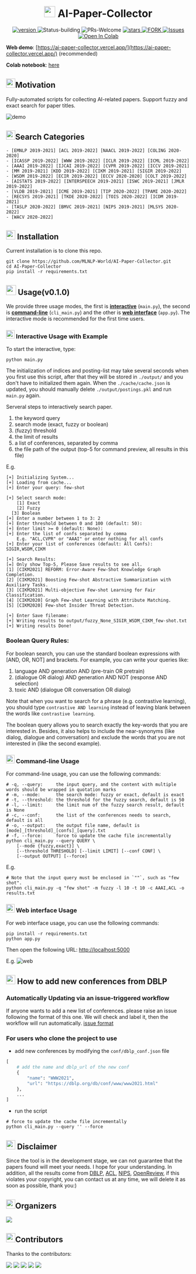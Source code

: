 <p align="center">
<h1 align="center"> <img src="./pics/icon/ai.png" width="30" /> AI-Paper-Collector</h1>
</p>
<p align="center">
  	<a href="https://img.shields.io/badge/version-v0.1.0-blue">
      <img alt="version" src="https://img.shields.io/badge/version-v0.1.0-blue?color=FF8000?color=009922" />
    </a>
  <a >
       <img alt="Status-building" src="https://img.shields.io/badge/Status-building-blue" />
  	</a>
  <a >
       <img alt="PRs-Welcome" src="https://img.shields.io/badge/PRs-Welcome-red" />
  	</a>
   	<a href="https://github.com/MLNLP-World/AI-Paper-collector/stargazers">
       <img alt="stars" src="https://img.shields.io/github/stars/MLNLP-World/AI-Paper-collector" />
  	</a>
  	<a href="https://github.com/MLNLP-World/AI-Paper-collector/network/members">
       <img alt="FORK" src="https://img.shields.io/github/forks/MLNLP-World/AI-Paper-collector?color=FF8000" />
  	</a>
    <a href="https://github.com/MLNLP-World/AI-Paper-collector/issues">
      <img alt="Issues" src="https://img.shields.io/github/issues/MLNLP-World/AI-Paper-collector?color=0088ff"/>
    </a>
    <a href="https://colab.research.google.com/github/Doragd/AI-Paper-collector-Dev/blob/main/colab/AI_Paper_Collector_Colab.ipynb" target="_parent">
      <img src="pics/icon/colab-badge.svg" alt="Open In Colab"/>
    </a>
    <br />
</p>

**Web demo**: [https://ai-paper-collector.vercel.app/](https://ai-paper-collector.vercel.app/) (recommended)

**Colab notebook**: [here](https://colab.research.google.com/github/Doragd/AI-Paper-collector-Dev/blob/main/colab/AI_Paper_Collector_Colab.ipynb)

## <img src="./pics/icon/motivation.png" width="25" />Motivation

Fully-automated scripts for collecting AI-related papers.
Support fuzzy and exact search for paper titles.

![demo](./pics/screenshot/demo.svg)

## <img src="./pics/icon/intro.png" width="25" />Search Categories

<!-- confs-list-start -->

```text
- [EMNLP 2019-2021] [ACL 2019-2022] [NAACL 2019-2022] [COLING 2020-2020] 
- [ICASSP 2019-2022] [WWW 2019-2022] [ICLR 2019-2022] [ICML 2019-2022] 
- [AAAI 2019-2022] [IJCAI 2019-2022] [CVPR 2019-2022] [ICCV 2019-2021] 
- [MM 2019-2021] [KDD 2019-2022] [CIKM 2019-2021] [SIGIR 2019-2022] 
- [WSDM 2019-2022] [ECIR 2019-2022] [ECCV 2020-2020] [COLT 2019-2022] 
- [AISTATS 2019-2022] [INTERSPEECH 2019-2021] [ISWC 2019-2021] [JMLR 2019-2022] 
- [VLDB 2019-2021] [ICME 2019-2021] [TIP 2020-2022] [TPAMI 2020-2022] 
- [RECSYS 2019-2021] [TKDE 2020-2022] [TOIS 2020-2022] [ICDM 2019-2021] 
- [TASLP 2020-2022] [BMVC 2019-2021] [NIPS 2019-2021] [MLSYS 2020-2022] 
- [WACV 2020-2022] 
```


<!-- confs-list-end -->

## <img src="https://cdn.jsdelivr.net/gh/LightChen233/blog-img/resource.png" width="25" /> Installation

Current installation is to clone this repo.

```shell
git clone https://github.com/MLNLP-World/AI-Paper-Collector.git
cd AI-Paper-Collector
pip install -r requirements.txt
```

## <img src="https://cdn.jsdelivr.net/gh/LightChen233/blog-img/catalogue.png" width="27" /> Usage(v0.1.0)

We provide three usage modes, the first is [**interactive**](https://github.com/MLNLP-World/AI-Paper-Collector#-interactive-usage-with-example) (`main.py`), the second is [**command-line**](https://github.com/MLNLP-World/AI-Paper-Collector#-command-line-usage) (`cli_main.py`) and the other is [**web interface**](https://github.com/MLNLP-World/AI-Paper-Collector#-web-interface-usage) (`app.py`).
The interactive mode is recommended for the first time users.

### <img src="https://cdn.jsdelivr.net/gh/LightChen233/blog-img/notes.png" width="23" /> Interactive Usage with Example

To start the interactive, type:

```shell
python main.py
```

The initialization of indices and posting-list may take several seconds when you first use this script, after that they will be stored in `./output/` and you don't have to initialized them again. When the `./cache/cache.json` is updated, you should manually delete `./output/postings.pkl` and run `main.py` again.

Serveral steps to interactively search paper.

1. the keyword query
2. search mode (exact, fuzzy or boolean)
3. (fuzzy) threshold
4. the limit of results
5. a list of conferences, separated by comma
6. the file path of the output (top-5 for command preview, all results in this file)

E.g.

```
[+] Initializing System...
[+] Loading from cache...
[+] Enter your query: few-shot

[+] Select search mode:
	[1] Exact
	[2] Fuzzy
  [3] Boolean
[+] Enter a number between 1 to 3: 2
[+] Enter threshold between 0 and 100 (default: 50):
[+] Enter limit >= 0 (default: None):
[+] Enter the list of confs separated by comma
	E.g. "ACL,CVPR" or "AAAI" or enter nothing for all confs
[+] Enter your list of conferences (default: All Confs): SIGIR,WSDM,CIKM

[+] Search Results:
[=] Only show Top-5, Please Save results to see all.
[1] [CIKM2021] REFORM: Error-Aware Few-Shot Knowledge Graph Completion.
[2] [CIKM2021] Boosting Few-shot Abstractive Summarization with Auxiliary Tasks.
[3] [CIKM2021] Multi-objective Few-shot Learning for Fair Classification.
[4] [CIKM2020] Graph Few-shot Learning with Attribute Matching.
[5] [CIKM2020] Few-shot Insider Threat Detection.

[+] Enter Save filename:
[+] Writing results to output/fuzzy_None_SIGIR_WSDM_CIKM_few-shot.txt
[+] Writing results Done!
```

### Boolean Query Rules:
For boolean search, you can use the standard boolean expressions with [AND, OR, NOT] and brackets. For example, you can write your queries like:

1. language AND generation AND (pre-train OR pretrain)
2. (dialogue OR dialog) AND generation AND NOT (response AND selection)
3. toxic AND (dialogue OR conversation OR dialog)

Note that when you want to search for a phrase (e.g. contrastive learning), you should type `contrastive AND learning` instead of leaving blank between the words like `contrastive learning`.

The boolean query allows you to search exactly the key-words that you are interested in. Besides, it also helps to include the near-synonyms (like dialog, dialogue and conversation) and exclude the words that you are not interested in (like the second example).

### <img src="https://cdn.jsdelivr.net/gh/LightChen233/blog-img/notes.png" width="23" /> Command-line Usage

For command-line usage, you can use the following commands:

```shell
# -q, --query:     the input query, and the content with multiple words should be wrapped in quotation marks
# -m, --mode:      the search mode: fuzzy or exact, default is exact
# -t, --threshold: the threshold for the fuzzy search, default is 50
# -l, --limit:     the limit num of the fuzzy search result, default is None
# -c, --conf:      the list of the conferences needs to search, default is all
# -o, --output:    the output file name, default is [mode]_[threshold]_[confs]_[query].txt
# -f, --force:     force to update the cache file incrementally
python cli_main.py --query QUERY \
    [--mode {fuzzy,exact}] \
    [--threshold THRESHOLD] [--limit LIMIT] [--conf CONF] \
    [--output OUTPUT] [--force]
```

E.g.

```shell
# Note that the input query must be enclosed in `""`, such as "few shot".
python cli_main.py -q "few shot" -m fuzzy -l 10 -t 10 -c AAAI,ACL -o results.txt
```

### <img src="https://cdn.jsdelivr.net/gh/LightChen233/blog-img/notes.png" width="23" /> Web interface Usage

For web interface usage, you can use the following commands:

```shell
pip install -r requirements.txt
python app.py
```

Then open the following URL: [http://localhost:5000](http://localhost:5000)

E.g.
![web](./pics/screenshot/web.jpg)

## <img src="https://cdn.jsdelivr.net/gh/LightChen233/blog-img/folders.png" width="25" /> How to add new conferences from DBLP

### Automatically Updating via an issue-triggered workflow

If anyone wants to add a new list of conferences. please raise an issue following the format of this one.
We will check and label it, then the workflow will run automatically.
[issue format](https://github.com/MLNLP-World/AI-Paper-Collector/issues/10)

### For users who clone the project to use

- add new conferences by modifying the `conf/dblp_conf.json` file

```python
[
    # add the name and dblp_url of the new conf
    {
        "name": "WWW2021",
        "url": "https://dblp.org/db/conf/www/www2021.html"
    },
    ...
]
```

- run the script

```shell
# force to update the cache file incrementally
python cli_main.py --query '' --force
```

## <img src="https://cdn.jsdelivr.net/gh/LightChen233/blog-img/disclaimer2.png" width="25" /> Disclaimer

Since the tool is in the development stage, we can not guarantee that the papers found will meet your needs. I hope for your understanding. In addition, all the results come from [DBLP](https://dblp.org/), [ACL](https://aclanthology.org/), [NIPS](https://papers.nips.cc/), [OpenReview](https://openreview.net/), if this violates your copyright, you can contact us at any time, we will delete it as soon as possible, thank you:)

## <img src="./pics/icon/organizer.png" width="25" />Organizers

<a href="https://github.com/doragd"><img src="https://github.com/doragd.png?size=60"></a>

## <img src="./pics/icon/heart.png" width="25" />Contributors

Thanks to the contributors:

<a href="https://github.com/doragd"><img src="https://github.com/doragd.png?size=60"></a>
<a href="https://github.com/yhshu"><img src="https://github.com/yhshu.png?size=60"></a>
<a href="https://github.com/wanghaisheng"><img src="https://github.com/wanghaisheng.png?size=60"></a>
<a href="https://github.com/LightChen233"><img src="https://github.com/LightChen233.png?size=60"></a>
<a href="https://github.com/beiyuouo"><img src="https://github.com/beiyuouo.png?size=60"></a>
